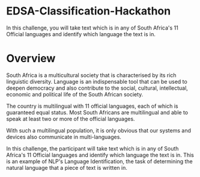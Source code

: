 # EDSA-Classification-Hackathon

In this challenge, you will take text which is in any of South Africa's 11 Official languages and identify which language the text is in.

# Overview

South Africa is a multicultural society that is characterised by its rich linguistic diversity. Language is an indispensable tool that can be used to deepen democracy and also contribute to the social, cultural, intellectual, economic and political life of the South African society.

The country is multilingual with 11 official languages, each of which is guaranteed equal status. Most South Africans are multilingual and able to speak at least two or more of the official languages.

With such a multilingual population, it is only obvious that our systems and devices also communicate in multi-languages.

In this challenge, the participant will take text which is in any of South Africa's 11 Official languages and identify which language the text is in. This is an example of NLP's Language Identification, the task of determining the natural language that a piece of text is written in.
